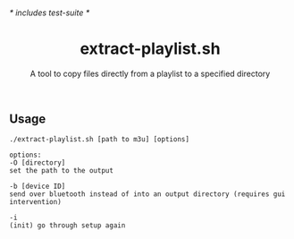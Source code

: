 <h6>* includes test-suite *</h6>
<h1 align="center">extract-playlist.sh</h1>
<p align="center">A tool to copy files directly from a playlist to a specified directory</p>
<br>
<h2>Usage</h2>

```shell
./extract-playlist.sh [path to m3u] [options]
```
```
options:
-O [directory]
set the path to the output

-b [device ID]
send over bluetooth instead of into an output directory (requires gui intervention)

-i
(init) go through setup again
```
